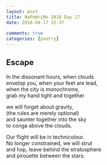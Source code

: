 ```yaml
---  
layout: post  
title: NaPoWriMo 2018 Day 17  
date: 2018-04-17 15:37  
  
comments: true  
categories: [poetry]
---  
```

## Escape  

In the dissonant hours, when clouds  
envelop you, when your feet are lead,  
when the city is monochrome,  
grab my hand tight and together  

we will forget about gravity,  
(the rules are merely optional)  
and saunter together into the sky  
to conga above the clouds.  

Our flight will be in technicolour.  
No longer constrained, we will strut  
and hop, leave behind the stratosphere  
and pirouette between the stars.  
